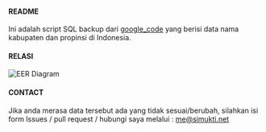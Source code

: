 #### README ####
Ini adalah script SQL backup dari [google_code](https://code.google.com/p/simuktiblogspot/source/browse/trunk/sql/simuktiblogspot_data_kabupaten_propinsi_indonesia.sql) yang berisi data nama kabupaten dan propinsi di Indonesia.

#### RELASI ####
![EER Diagram](https://lh4.googleusercontent.com/-NTx1w6udjqs/TukFwan1IxI/AAAAAAAAAXA/fEDpCBCGzwE/s286/kabupaten_propinsi.png "EER Diagram Kabupaten Propinsi Indonesia")

#### CONTACT ####
Jika anda merasa data tersebut ada yang tidak sesuai/berubah, silahkan isi form Issues / pull request / hubungi saya melalui : me@simukti.net